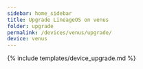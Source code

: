 ```yaml
---
sidebar: home_sidebar
title: Upgrade LineageOS on venus
folder: upgrade
permalink: /devices/venus/upgrade/
device: venus
---
```

{% include templates/device_upgrade.md %}
